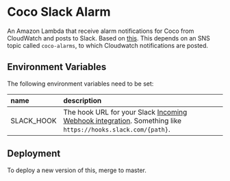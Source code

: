 # Coco Slack Alarm

An Amazon Lambda that receive alarm notifications for Coco from CloudWatch and posts to Slack. Based on [this](https://github.com/ashiina/aws-lambda-cloudwatch-slack). This depends on an SNS topic called `coco-alarms`, to which Cloudwatch notifications are posted.

## Environment Variables

The following environment variables need to be set:

| name | description |
|:-----------|:------------|
| SLACK_HOOK | The hook URL for your Slack [Incoming Webhook integration](https://api.slack.com/incoming-webhooks). Something like `https://hooks.slack.com/{path}`. |

## Deployment

To deploy a new version of this, merge to master.
